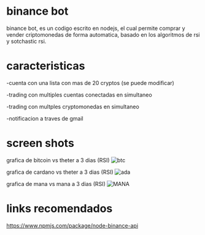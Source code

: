 # binance bot
binance bot, es un codigo escrito en nodejs, el cual permite comprar y vender criptomonedas de forma automatica, basado en los algoritmos de rsi y sotchastic rsi.

# caracteristicas
-cuenta con una lista con mas de 20 cryptos (se puede modificar)

-trading con multiples cuentas conectadas en simultaneo

-trading con multples cryptomonedas en simultaneo

-notificacion a traves de gmail

# screen shots
grafica de bitcoin vs theter a 3 dias (RSI)
![btc](https://user-images.githubusercontent.com/41095555/146663954-3acb0530-fb33-4409-8521-944b1f8f7068.png)

grafica de cardano vs theter a 3 dias (RSI)
![ada](https://user-images.githubusercontent.com/41095555/146663956-b418c368-552e-4197-8b4b-6b5e71babc06.png)

grafica de mana vs mana a 3 dias (RSI)
![MANA](https://user-images.githubusercontent.com/41095555/146663958-b7cde465-b404-4075-900e-d8330e02a457.png)

# links recomendados
https://www.npmjs.com/package/node-binance-api
